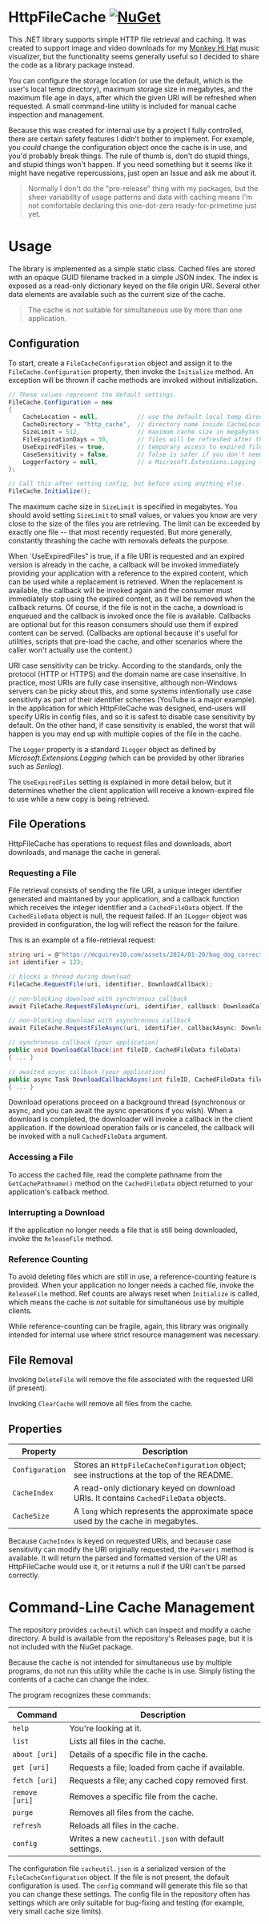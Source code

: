# HttpFileCache [![NuGet](https://img.shields.io/nuget/v/HttpFileCache.svg)](https://nuget.org/packages/HttpFileCache)

This .NET library supports simple HTTP file retrieval and caching. It was created to support image and video downloads for my [Monkey Hi Hat](https://github.com/MV10/monkey-hi-hat) music visualizer, but the functionality seems generally useful so I decided to share the code as a library package instead.

You can configure the storage location (or use the default, which is the user's local temp directory), maximum storage size in megabytes, and the maximum file age in days, after which the given URI will be refreshed when requested. A small command-line utility is included for manual cache inspection and management.

Because this was created for internal use by a project I fully controlled, there are certain safety features I didn't bother to implement. For example, you _could_ change the configuration object once the cache is in use, and you'd probably break things. The rule of thumb is, don't do stupid things, and stupid things won't happen. If you need something but it seems like it might have negative repercussions, just open an Issue and ask me about it.

> Normally I don't do the "pre-release" thing with my packages, but the sheer variability of usage patterns and data with caching means I'm not comfortable declaring this one-dot-zero ready-for-primetime just yet.

# Usage

The library is implemented as a simple static class. Cached files are stored with an opaque GUID filename tracked in a simple JSON index. The index is exposed as a read-only dictionary keyed on the file origin URI. Several other data elements are available such as the current size of the cache.

> The cache is _not_ suitable for simultaneous use by more than one application.

## Configuration

To start, create a `FileCacheConfiguration` object and assign it to the `FileCache.Configuration` property, then invoke the `Initialize` method. An exception will be thrown if cache methods are invoked without initialization.

```csharp
// These values represent the default settings.
FileCache.Configuration = new
{
	CacheLocation = null,			// use the default local temp directory
	CacheDirectory = "http_cache",	// directory name inside CacheLocation
	SizeLimit = 512,				// maximum cache size in megabytes
	FileExpirationDays = 30,		// files will be refreshed after this
	UseExpiredFiles = true,    		// temporary access to expired files
	CaseSensitivity = false,		// false is safer if you don't need it
	LoggerFactory = null,			// a Microsoft.Extensions.Logging factory
};

// Call this after setting config, but before using anything else.
FileCache.Initialize();
```

The maximum cache size in `SizeLimit` is specified in megabytes. You should avoid setting `SizeLimit` to small values, or values you know are very close to the size of the files you are retrieving. The limit can be exceeded by exactly one file -- that most recently requested. But more generally, constantly thrashing the cache with removals defeats the purpose.

When `UseExpiredFiles" is true, if a file URI is requested and an expired version is already in the cache, a callback will be invoked immediately providing your application with a reference to the expired content, which can be used while a replacement is retrieved. When the replacement is available, the callback will be invoked again and the consumer must immediately stop using the expired content, as it will be removed when the callback returns. Of course, if the file is not in the cache, a download is enqueued and the callback is invoked once the file is available. Callbacks are optional but for this reason consumers should use them if expired content can be served. (Callbacks are optional because it's useful for utilities, scripts that pre-load the cache, and other scenarios where the caller won't actually use the content.)

URI case sensitivity can be tricky. According to the standards, only the protocol (HTTP or HTTPS) and the domain name are case insensitive. In practice, most URIs are fully case insensitive, although non-Windows servers can be picky about this, and some systems intentionally use case sensitivity as part of their identifier schemes (YouTube is a major example). In the application for which HttpFileCache was designed, end-users will specify URIs in config files, and so it is safest to disable case sensitivity by default. On the other hand, if case sensitivity is enabled, the worst that will happen is you may end up with multiple copies of the file in the cache.

The `Logger` property is a standard `ILogger` object as defined by _Microsoft.Extensions.Logging_ (which can be provided by other libraries such as _Serilog_).

The `UseExpiredFiles` setting is explained in more detail below, but it determines whether the client application will receive a known-expired file to use while a new copy is being retrieved.

## File Operations

HttpFileCache has operations to request files and downloads, abort downloads, and manage the cache in general.

### Requesting a File

File retrieval consists of sending the file URI, a unique integer identifier generated and maintaned by your application, and a callback function which receives the integer identifier and a `CachedFileData` object. If the `CachedFileData` object is null, the request failed. If an `ILogger` object was provided in configuration, the log will reflect the reason for the failure.

This is an example of a file-retrieval request:

```csharp
string uri = @"https://mcguirev10.com/assets/2024/01-20/bag_dog_corrected.jpg";
int identifier = 123;

// blocks a thread during download
FileCache.RequestFile(uri, identifier, DownloadCallback);

// non-blocking download with synchronous callback
await FileCache.RequestFileAsync(uri, identifier, callback: DownloadCallback);

// non-blocking download with asynchronous callback
await FileCache.RequestFileAsync(uri, identifier, callbackAsync: DownloadCallbackAsync);

// synchronous callback (your application)
public void DownloadCallback(int fileID, CachedFileData fileData) 
{ ... }

// awaited async callback (your application)
public async Task DownloadCallbackAsync(int fileID, CachedFileData fileData)
{ ... }
```

Download operations proceed on a background thread (synchronous or async, and you can await the aysnc operations if you wish). When a download is completed, the downloader will invoke a callback in the client application. If the download operation fails or is canceled, the callback will be invoked with a null `CachedFileData` argument.

### Accessing a File

To access the cached file, read the complete pathname from the `GetCachePathname()` method on the `CachedFileData` object returned to your application's callback method.

### Interrupting a Download

If the application no longer needs a file that is still being downloaded, invoke the `ReleaseFile` method.

### Reference Counting

To avoid deleting files which are still in use, a reference-counting feature is provided. When your application no longer needs a cached file, invoke the `ReleaseFile` method. Ref counts are always reset when `Initialize` is called, which means the cache is _not_ suitable for simultaneous use by multiple clients.

While reference-counting can be fragile, again, this library was originally intended for internal use where strict resource management was necessary.

## File Removal

Invoking `DeleteFile` will remove the file associated with the requested URI (if present).

Invoking `ClearCache` will remove all files from the cache.

## Properties

| Property | Description |
|---|---|
|`Configuration`|Stores an `HttpFileCacheConfiguration` object; see instructions at the top of the README.|
|`CacheIndex`|A read-only dictionary keyed on download URIs. It contains `CachedFileData` objects.|
|`CacheSize`|A `long` which represents the approximate space used by the cache in megabytes.|

Because `CacheIndex` is keyed on requested URIs, and because case sensitivity can modify the URI originally requested, the `ParseUri` method is available. It will return the parsed and formatted version of the URI as HttpFileCache would use it, or it returns a null if the URI can't be parsed correctly.

# Command-Line Cache Management

The repository provides `cacheutil` which can inspect and modify a cache directory. A build is available from the repository's Releases page, but it is not included with the NuGet package.

Because the cache is not intended for simultaneous use by multiple programs, do not run this utility while the cache is in use. Simply listing the contents of a cache can change the index.

The program recognizes these commands:

| Command | Description |
|---|---|
| `help` | You're looking at it. |
| `list` | Lists all files in the cache. |
| `about [uri]` | Details of a specific file in the cache. |
| `get [uri]` | Requests a file; loaded from cache if available. |
| `fetch [uri]` | Requests a file; any cached copy removed first. |
| `remove [uri]` | Removes a specific file from the cache. |
| `purge` | Removes all files from the cache. |
| `refresh` | Reloads all files in the cache. |
| `config` | Writes a new `cacheutil.json` with default settings. |

The configuration file `cacheutil.json` is a serialized version of the `FileCacheConfiguration` object. If the file is not present, the default configuration is used. The `config` command will generate this file so that you can change these settings. The config file in the repository often has settings which are only suitable for bug-fixing and testing (for example, very small cache size limits).
